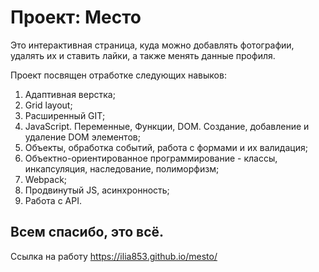 # Проект: **Место**

Это интерактивная страница, куда можно добавлять фотографии, удалять их и ставить лайки, а также менять данные профиля.

Проект посвящен отработке следующих навыков:
1. Адаптивная верстка;
2. Grid layout;
3. Расширенный GIT;
4. JavaScript. Переменные, Функции, DOM. Создание, добавление и удаление DOM элементов;
5. Объекты, обработка событий, работа с формами и их валидация;
6. Объектно-ориентированное программирование - классы, инкапсуляция, наследование, полиморфизм;
7. Webpack;
8. Продвинутый JS, асинхронность;
9. Работа с API.

## Всем спасибо, это всё.

Ссылка на работу https://ilia853.github.io/mesto/
